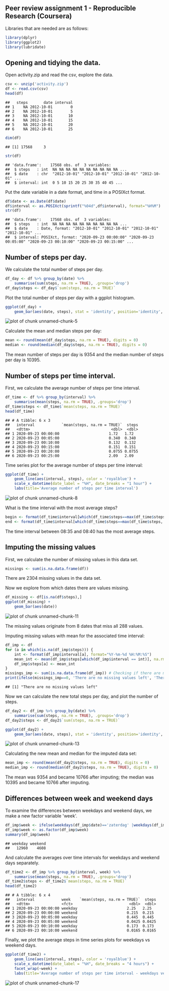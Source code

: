 Peer review assignment 1 - Reproducible Research (Coursera)
-----------------------------------------------------------

Libraries that are needed are as follows:

```r
library(dplyr)
library(ggplot2)
library(lubridate)
```

## Opening and tidying the data.
Open activity.zip and read the csv, explore the data.

```r
csv <- unzip('activity.zip')
df <- read.csv(csv)
head(df)
```

```
##   steps       date interval
## 1    NA 2012-10-01        0
## 2    NA 2012-10-01        5
## 3    NA 2012-10-01       10
## 4    NA 2012-10-01       15
## 5    NA 2012-10-01       20
## 6    NA 2012-10-01       25
```

```r
dim(df)
```

```
## [1] 17568     3
```

```r
str(df)
```

```
## 'data.frame':	17568 obs. of  3 variables:
##  $ steps   : int  NA NA NA NA NA NA NA NA NA NA ...
##  $ date    : chr  "2012-10-01" "2012-10-01" "2012-10-01" "2012-10-01" ...
##  $ interval: int  0 5 10 15 20 25 30 35 40 45 ...
```

Put the date variable in a date format, and time in a POSIXct format.

```r
df$date <- as.Date(df$date)
df$interval <- as.POSIXct(sprintf("%04d",df$interval), format="%H%M") 
str(df)
```

```
## 'data.frame':	17568 obs. of  3 variables:
##  $ steps   : int  NA NA NA NA NA NA NA NA NA NA ...
##  $ date    : Date, format: "2012-10-01" "2012-10-01" "2012-10-01" "2012-10-01" ...
##  $ interval: POSIXct, format: "2020-09-23 00:00:00" "2020-09-23 00:05:00" "2020-09-23 00:10:00" "2020-09-23 00:15:00" ...
```

## Number of steps per day.
We calculate the total number of steps per day.

```r
df_day <- df %>% group_by(date) %>% 
    summarise(sum(steps, na.rm = TRUE), .groups='drop')
df_day$steps <- df_day$`sum(steps, na.rm = TRUE)`
```

Plot the total number of steps per day with a ggplot histogram.

```r
ggplot(df_day) +
    geom_bar(aes(date, steps), stat = 'identity', position='identity', fill = 'royalblue')
```

![plot of chunk unnamed-chunk-5](figure/unnamed-chunk-5-1.png)

Calculate the mean and median steps per day:

```r
mean <- round(mean(df_day$steps, na.rm = TRUE), digits = 0)
median <- round(median(df_day$steps, na.rm = TRUE), digits = 0)
```
The mean number of steps per day is 9354 and the median number of steps per day is 10395.

## Number of steps per time interval.
First, we calculate the average number of steps per time interval.

```r
df_time <- df %>% group_by(interval) %>% 
    summarise(mean(steps, na.rm = TRUE), .groups='drop')
df_time$steps <- df_time$`mean(steps, na.rm = TRUE)`
head(df_time)
```

```
## # A tibble: 6 x 3
##   interval            `mean(steps, na.rm = TRUE)`  steps
##   <dttm>                                    <dbl>  <dbl>
## 1 2020-09-23 00:00:00                      1.72   1.72  
## 2 2020-09-23 00:05:00                      0.340  0.340 
## 3 2020-09-23 00:10:00                      0.132  0.132 
## 4 2020-09-23 00:15:00                      0.151  0.151 
## 5 2020-09-23 00:20:00                      0.0755 0.0755
## 6 2020-09-23 00:25:00                      2.09   2.09
```

Time series plot for the average number of steps per time interval:

```r
ggplot(df_time) +
    geom_line(aes(interval, steps), color = 'royalblue') +
    scale_x_datetime(date_label = "%H", date_breaks = "1 hour") +
    labs(title='Average number of steps per time interval')
```

![plot of chunk unnamed-chunk-8](figure/unnamed-chunk-8-1.png)

What is the time interval with the most average steps?

```r
begin <- format(df_time$interval[which(df_time$steps==max(df_time$steps, na.rm = TRUE))], format = "%H:%M")
end <- format(df_time$interval[which(df_time$steps==max(df_time$steps, na.rm = TRUE))]+(5*60), format = "%H:%M")
```
The time interval between 08:35 and 08:40 has the most average steps.

## Imputing the missing values
First, we calculate the number of missing values in this data set.

```r
missings <- sum(is.na.data.frame(df))
```
There are 2304 missing values in the data set.

Now we explore from which dates there are values missing.

```r
df_missing <- df[is.na(df$steps),]
ggplot(df_missing) +
    geom_bar(aes(date))
```

![plot of chunk unnamed-chunk-11](figure/unnamed-chunk-11-1.png)

The missing values originate from 8 dates that miss all 288 values.

Imputing missing values with mean for the associated time interval:

```r
df_imp <- df
for (a in which(is.na(df_imp$steps))) {
    int <- format(df_imp$interval[a], format="%Y-%m-%d %H:%M:%S")
    mean_int <- mean(df_imp$steps[which(df_imp$interval == int)], na.rm=TRUE)
    df_imp$steps[a] <- mean_int
}
missings_imp <- sum(is.na.data.frame(df_imp)) # Checking if there are missings left
print(ifelse(missings_imp==0, 'There are no missing values left', 'There are missing values left'))
```

```
## [1] "There are no missing values left"
```
Now we can calculate the new total steps per day, and plot the number of steps.

```r
df_day2 <- df_imp %>% group_by(date) %>% 
    summarise(sum(steps, na.rm = TRUE), .groups='drop')
df_day2$steps <- df_day2$`sum(steps, na.rm = TRUE)`

ggplot(df_day2) +
    geom_bar(aes(date, steps), stat = 'identity', position='identity', fill = 'royalblue')
```

![plot of chunk unnamed-chunk-13](figure/unnamed-chunk-13-1.png)

Calculating the new mean and median for the imputed data set:

```r
mean_imp <- round(mean(df_day2$steps, na.rm = TRUE), digits = 0)
median_imp <- round(median(df_day2$steps, na.rm = TRUE), digits = 0)
```
The mean was 9354 and became 10766 after imputing; the median was 10395 and became 10766 after imputing.

## Differences between week and weekend days
To examine the differences between weekdays and weekend days, we make a new factor variable 'week'.

```r
df_imp$week <- ifelse(weekdays(df_imp$date)=='zaterdag' |weekdays(df_imp$date)=='zondag', 'weekend', 'weekday')
df_imp$week <- as.factor(df_imp$week)
summary(df_imp$week)
```

```
## weekday weekend 
##   12960    4608
```

And calculate the averages over time intervals for weekdays and weekend days separately.

```r
df_time2 <- df_imp %>% group_by(interval, week) %>% 
    summarise(mean(steps, na.rm = TRUE), .groups='drop')
df_time2$steps <- df_time2$`mean(steps, na.rm = TRUE)`
head(df_time2)
```

```
## # A tibble: 6 x 4
##   interval            week    `mean(steps, na.rm = TRUE)`  steps
##   <dttm>              <fct>                         <dbl>  <dbl>
## 1 2020-09-23 00:00:00 weekday                      2.25   2.25  
## 2 2020-09-23 00:00:00 weekend                      0.215  0.215 
## 3 2020-09-23 00:05:00 weekday                      0.445  0.445 
## 4 2020-09-23 00:05:00 weekend                      0.0425 0.0425
## 5 2020-09-23 00:10:00 weekday                      0.173  0.173 
## 6 2020-09-23 00:10:00 weekend                      0.0165 0.0165
```

Finally, we plot the average steps in time series plots for weekdays vs weekend days.

```r
ggplot(df_time2) +
    geom_line(aes(interval, steps), color = 'royalblue') +
    scale_x_datetime(date_label = "%H", date_breaks = "4 hours") +
    facet_wrap(~week) +
    labs(title='Average number of steps per time interval - weekdays versus weekend days')
```

![plot of chunk unnamed-chunk-17](figure/unnamed-chunk-17-1.png)
